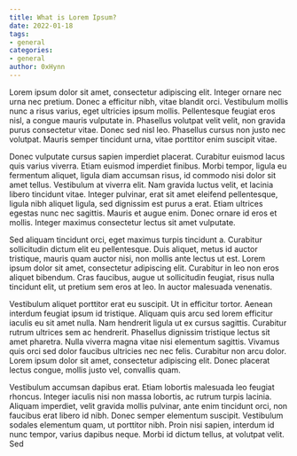 ```yaml
---
title: What is Lorem Ipsum?
date: 2022-01-18
tags:
- general
categories:
- general
author: 0xHynn
---
```

Lorem ipsum dolor sit amet, consectetur adipiscing elit. Integer ornare nec urna nec pretium. Donec a efficitur nibh, vitae blandit orci. Vestibulum mollis nunc a risus varius, eget ultricies ipsum mollis. Pellentesque feugiat eros nisl, a congue mauris vulputate in. Phasellus volutpat velit velit, non gravida purus consectetur vitae. Donec sed nisl leo. Phasellus cursus non justo nec volutpat. Mauris semper tincidunt urna, vitae porttitor enim suscipit vitae.

Donec vulputate cursus sapien imperdiet placerat. Curabitur euismod lacus quis varius viverra. Etiam euismod imperdiet finibus. Morbi tempor, ligula eu fermentum aliquet, ligula diam accumsan risus, id commodo nisi dolor sit amet tellus. Vestibulum at viverra elit. Nam gravida luctus velit, et lacinia libero tincidunt vitae. Integer pulvinar, erat sit amet eleifend pellentesque, ligula nibh aliquet ligula, sed dignissim est purus a erat. Etiam ultrices egestas nunc nec sagittis. Mauris et augue enim. Donec ornare id eros et mollis. Integer maximus consectetur lectus sit amet vulputate.

Sed aliquam tincidunt orci, eget maximus turpis tincidunt a. Curabitur sollicitudin dictum elit eu pellentesque. Duis aliquet, metus id auctor tristique, mauris quam auctor nisi, non mollis ante lectus ut est. Lorem ipsum dolor sit amet, consectetur adipiscing elit. Curabitur in leo non eros aliquet bibendum. Cras faucibus, augue ut sollicitudin feugiat, risus nulla tincidunt elit, ut pretium sem eros at leo. In auctor malesuada venenatis.

Vestibulum aliquet porttitor erat eu suscipit. Ut in efficitur tortor. Aenean interdum feugiat ipsum id tristique. Aliquam quis arcu sed lorem efficitur iaculis eu sit amet nulla. Nam hendrerit ligula ut ex cursus sagittis. Curabitur rutrum ultrices sem ac hendrerit. Phasellus dignissim tristique lectus sit amet pharetra. Nulla viverra magna vitae nisi elementum sagittis. Vivamus quis orci sed dolor faucibus ultricies nec nec felis. Curabitur non arcu dolor. Lorem ipsum dolor sit amet, consectetur adipiscing elit. Donec placerat lectus congue, mollis justo vel, convallis quam.

Vestibulum accumsan dapibus erat. Etiam lobortis malesuada leo feugiat rhoncus. Integer iaculis nisi non massa lobortis, ac rutrum turpis lacinia. Aliquam imperdiet, velit gravida mollis pulvinar, ante enim tincidunt orci, non faucibus erat libero id nibh. Donec semper elementum suscipit. Vestibulum sodales elementum quam, ut porttitor nibh. Proin nisi sapien, interdum id nunc tempor, varius dapibus neque. Morbi id dictum tellus, at volutpat velit. Sed 
